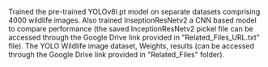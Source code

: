Trained the pre-trained YOLOv8l.pt model on separate datasets comprising 4000 wildlife images.
Also trained InseptionResNetv2 a CNN based model to compare performance (the saved InceptionResNetv2 pickel file can be accessed through the Google Drive link provided in "Related_Files_URL.txt" file).
The YOLO Wildlife image dataset, Weights, results (can be accessed through the Google Drive link provided in "Related_Files" folder).
